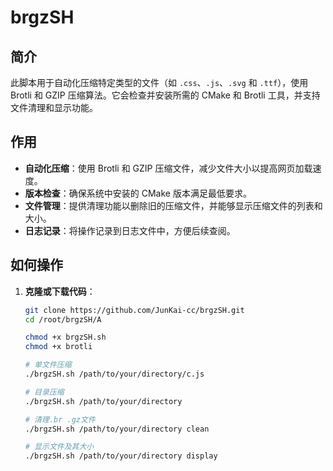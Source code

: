 # brgzSH

## 简介

此脚本用于自动化压缩特定类型的文件（如 `.css`、`.js`、`.svg` 和 `.ttf`），使用 Brotli 和 GZIP 压缩算法。它会检查并安装所需的 CMake 和 Brotli 工具，并支持文件清理和显示功能。

## 作用

- **自动化压缩**：使用 Brotli 和 GZIP 压缩文件，减少文件大小以提高网页加载速度。
- **版本检查**：确保系统中安装的 CMake 版本满足最低要求。
- **文件管理**：提供清理功能以删除旧的压缩文件，并能够显示压缩文件的列表和大小。
- **日志记录**：将操作记录到日志文件中，方便后续查阅。

## 如何操作

1. **克隆或下载代码**：
   ```bash
   git clone https://github.com/JunKai-cc/brgzSH.git
   cd /root/brgzSH/A
   
   chmod +x brgzSH.sh
   chmod +x brotli

   # 单文件压缩
   ./brgzSH.sh /path/to/your/directory/c.js

   # 目录压缩
   ./brgzSH.sh /path/to/your/directory

   # 清理.br .gz文件
   ./brgzSH.sh /path/to/your/directory clean

   # 显示文件及其大小
   ./brgzSH.sh /path/to/your/directory display
